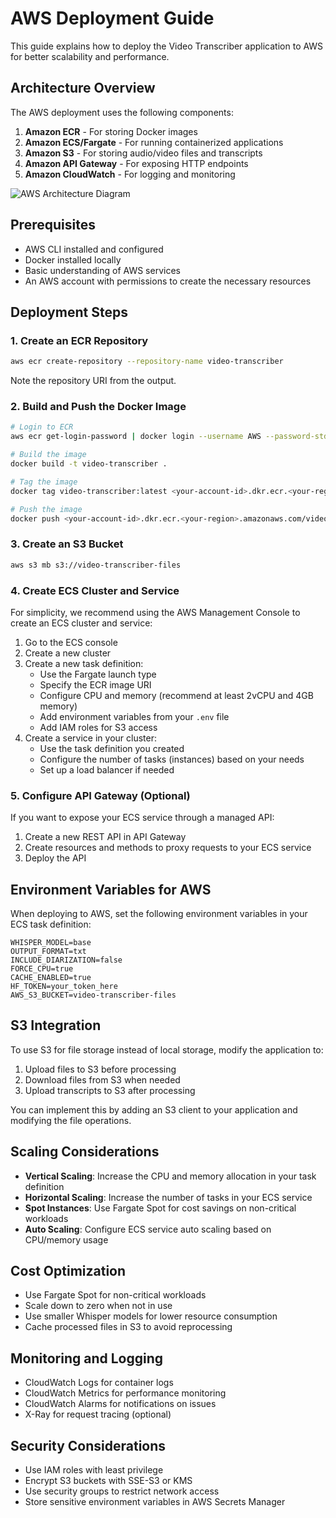 # AWS Deployment Guide

This guide explains how to deploy the Video Transcriber application to AWS for better scalability and performance.

## Architecture Overview

The AWS deployment uses the following components:

1. **Amazon ECR** - For storing Docker images
2. **Amazon ECS/Fargate** - For running containerized applications
3. **Amazon S3** - For storing audio/video files and transcripts
4. **Amazon API Gateway** - For exposing HTTP endpoints
5. **Amazon CloudWatch** - For logging and monitoring

![AWS Architecture Diagram](../images/aws-architecture.png)

## Prerequisites

- AWS CLI installed and configured
- Docker installed locally
- Basic understanding of AWS services
- An AWS account with permissions to create the necessary resources

## Deployment Steps

### 1. Create an ECR Repository

```bash
aws ecr create-repository --repository-name video-transcriber
```

Note the repository URI from the output.

### 2. Build and Push the Docker Image

```bash
# Login to ECR
aws ecr get-login-password | docker login --username AWS --password-stdin <your-account-id>.dkr.ecr.<your-region>.amazonaws.com

# Build the image
docker build -t video-transcriber .

# Tag the image
docker tag video-transcriber:latest <your-account-id>.dkr.ecr.<your-region>.amazonaws.com/video-transcriber:latest

# Push the image
docker push <your-account-id>.dkr.ecr.<your-region>.amazonaws.com/video-transcriber:latest
```

### 3. Create an S3 Bucket

```bash
aws s3 mb s3://video-transcriber-files
```

### 4. Create ECS Cluster and Service

For simplicity, we recommend using the AWS Management Console to create an ECS cluster and service:

1. Go to the ECS console
2. Create a new cluster
3. Create a new task definition:
   - Use the Fargate launch type
   - Specify the ECR image URI
   - Configure CPU and memory (recommend at least 2vCPU and 4GB memory)
   - Add environment variables from your `.env` file
   - Add IAM roles for S3 access
4. Create a service in your cluster:
   - Use the task definition you created
   - Configure the number of tasks (instances) based on your needs
   - Set up a load balancer if needed

### 5. Configure API Gateway (Optional)

If you want to expose your ECS service through a managed API:

1. Create a new REST API in API Gateway
2. Create resources and methods to proxy requests to your ECS service
3. Deploy the API

## Environment Variables for AWS

When deploying to AWS, set the following environment variables in your ECS task definition:

```
WHISPER_MODEL=base
OUTPUT_FORMAT=txt
INCLUDE_DIARIZATION=false
FORCE_CPU=true
CACHE_ENABLED=true
HF_TOKEN=your_token_here
AWS_S3_BUCKET=video-transcriber-files
```

## S3 Integration

To use S3 for file storage instead of local storage, modify the application to:

1. Upload files to S3 before processing
2. Download files from S3 when needed
3. Upload transcripts to S3 after processing

You can implement this by adding an S3 client to your application and modifying the file operations.

## Scaling Considerations

- **Vertical Scaling**: Increase the CPU and memory allocation in your task definition
- **Horizontal Scaling**: Increase the number of tasks in your ECS service
- **Spot Instances**: Use Fargate Spot for cost savings on non-critical workloads
- **Auto Scaling**: Configure ECS service auto scaling based on CPU/memory usage

## Cost Optimization

- Use Fargate Spot for non-critical workloads
- Scale down to zero when not in use
- Use smaller Whisper models for lower resource consumption
- Cache processed files in S3 to avoid reprocessing

## Monitoring and Logging

- CloudWatch Logs for container logs
- CloudWatch Metrics for performance monitoring
- CloudWatch Alarms for notifications on issues
- X-Ray for request tracing (optional)

## Security Considerations

- Use IAM roles with least privilege
- Encrypt S3 buckets with SSE-S3 or KMS
- Use security groups to restrict network access
- Store sensitive environment variables in AWS Secrets Manager